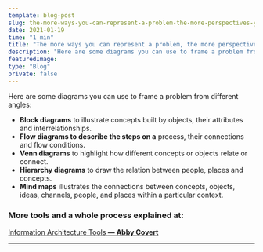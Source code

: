 ```yaml
---
template: blog-post
slug: the-more-ways-you-can-represent-a-problem-the-more-perspectives-you-get-to-solve-it
date: 2021-01-19
time: "1 min"
title: "The more ways you can represent a problem, the more perspectives you get to solve it"
description: "Here are some diagrams you can use to frame a problem from different angles..."
featuredImage:
type: "Blog"
private: false
---
```


Here are some diagrams you can use to frame a problem from different angles:

- **Block diagrams** to illustrate concepts built by objects, their attributes and interrelationships.
- **Flow diagrams to describe the steps on a** process, their connections and flow conditions.
- **Venn diagrams** to highlight how different concepts or objects relate or connect.
- **Hierarchy diagrams** to draw the relation between people, places and concepts.
- **Mind maps** illustrates the connections between concepts, objects, ideas, channels, people, and places within a particular context.

### More tools and a whole process explained at:

[Information Architecture Tools **— Abby Covert**](https://abbycovert.com/practicing-ia/#ia-tools)

---
